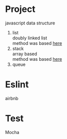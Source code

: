 # Project
javascript data structure
1. list  
doubly linked list  
method was based [here](https://en.cppreference.com/w/cpp/container/list)
2. stack  
array based  
method was based [here](https://en.cppreference.com/w/cpp/container/stack)
3. queue  

# Eslint
airbnb

# Test
Mocha